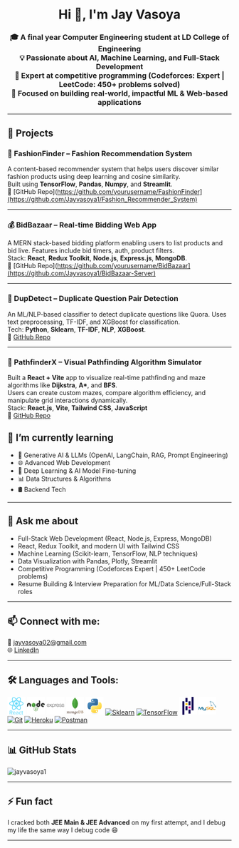 <h1 align="center">Hi 👋, I'm Jay Vasoya</h1>

<h3 align="center">🎓 A final year Computer Engineering student at LD College of Engineering <br>💡 Passionate about AI, Machine Learning, and Full-Stack Development <br>🏅 Expert at competitive programming (Codeforces: Expert | LeetCode: 450+ problems solved) <br>🚀 Focused on building real-world, impactful ML & Web-based applications</h3>

---

## 🚀 Projects

### 👗 FashionFinder – Fashion Recommendation System  
A content-based recommender system that helps users discover similar fashion products using deep learning and cosine similarity.  
Built using **TensorFlow**, **Pandas**, **Numpy**, and **Streamlit**.  
🔗 [GitHub Repo](https://github.com/yourusername/FashionFinder](https://github.com/Jayvasoya1/Fashion_Recommender_System)

---

### 💰 BidBazaar – Real-time Bidding Web App  
A MERN stack-based bidding platform enabling users to list products and bid live. Features include bid timers, auth, product filters.  
Stack: **React**, **Redux Toolkit**, **Node.js**, **Express.js**, **MongoDB**.  
🔗 [GitHub Repo](https://github.com/yourusername/BidBazaar](https://github.com/Jayvasoya1/BidBazaar-Server)

---

### 🧠 DupDetect – Duplicate Question Pair Detection  
An ML/NLP-based classifier to detect duplicate questions like Quora. Uses text preprocessing, TF-IDF, and XGBoost for classification.  
Tech: **Python**, **Sklearn**, **TF-IDF**, **NLP**, **XGBoost**.  
🔗 [GitHub Repo](https://github.com/Jayvasoya1/Remove_Questions_Pair)

---

### 🧭 PathfinderX – Visual Pathfinding Algorithm Simulator  
Built a **React + Vite** app to visualize real-time pathfinding and maze algorithms like **Dijkstra**, **A\***, and **BFS**.  
Users can create custom mazes, compare algorithm efficiency, and manipulate grid interactions dynamically.  
Stack: **React.js**, **Vite**, **Tailwind CSS**, **JavaScript**  
🔗 [GitHub Repo](https://github.com/Jayvasoya1/PathfinderX)


## 🌱 I’m currently learning

- 🤖 Generative AI & LLMs (OpenAI, LangChain, RAG, Prompt Engineering)
- 🌐 Advanced Web Development 
- 🧠 Deep Learning & AI Model Fine-tuning 
- 📊 Data Structures & Algorithms 
- 🛢️ Backend Tech 

---

## 💬 Ask me about

- Full-Stack Web Development (React, Node.js, Express, MongoDB)
- React, Redux Toolkit, and modern UI with Tailwind CSS
- Machine Learning (Scikit-learn, TensorFlow, NLP techniques)
- Data Visualization with Pandas, Plotly, Streamlit
- Competitive Programming (Codeforces Expert | 450+ LeetCode problems)
- Resume Building & Interview Preparation for ML/Data Science/Full-Stack roles

---

## 📫 Connect with me:

📧 jayvasoya02@gmail.com  
🌐 [LinkedIn](https://www.linkedin.com/in/jay-vasoya-a62400247/)  

---

## 🛠️ Languages and Tools:

<p align="left"> 
<a href="https://reactjs.org/" target="_blank"><img src="https://raw.githubusercontent.com/devicons/devicon/master/icons/react/react-original-wordmark.svg" alt="React" width="40" height="40"/></a>
<a href="https://nodejs.org" target="_blank"><img src="https://raw.githubusercontent.com/devicons/devicon/master/icons/nodejs/nodejs-original-wordmark.svg" alt="Node.js" width="40" height="40"/></a>
<a href="https://expressjs.com" target="_blank"><img src="https://raw.githubusercontent.com/devicons/devicon/master/icons/express/express-original-wordmark.svg" alt="Express" width="40" height="40"/></a>
<a href="https://www.mongodb.com/" target="_blank"><img src="https://raw.githubusercontent.com/devicons/devicon/master/icons/mongodb/mongodb-original-wordmark.svg" alt="MongoDB" width="40" height="40"/></a>
<a href="https://www.python.org" target="_blank"><img src="https://raw.githubusercontent.com/devicons/devicon/master/icons/python/python-original.svg" alt="Python" width="40" height="40"/></a>
<a href="https://scikit-learn.org/" target="_blank"><img src="https://upload.wikimedia.org/wikipedia/commons/0/05/Scikit_learn_logo_small.svg" alt="Sklearn" width="40" height="40"/></a>
<a href="https://www.tensorflow.org/" target="_blank"><img src="https://www.vectorlogo.zone/logos/tensorflow/tensorflow-icon.svg" alt="TensorFlow" width="40" height="40"/></a>
<a href="https://pandas.pydata.org/" target="_blank"><img src="https://raw.githubusercontent.com/devicons/devicon/2ae2a900d2f041da66e950e4d48052658d850630/icons/pandas/pandas-original.svg" alt="Pandas" width="40" height="40"/></a>
<a href="https://www.mysql.com/" target="_blank"><img src="https://raw.githubusercontent.com/devicons/devicon/master/icons/mysql/mysql-original-wordmark.svg" alt="MySQL" width="40" height="40"/></a>
<a href="https://git-scm.com/" target="_blank"><img src="https://www.vectorlogo.zone/logos/git-scm/git-scm-icon.svg" alt="Git" width="40" height="40"/></a>
<a href="https://heroku.com" target="_blank"><img src="https://www.vectorlogo.zone/logos/heroku/heroku-icon.svg" alt="Heroku" width="40" height="40"/></a>
<a href="https://postman.com" target="_blank"><img src="https://www.vectorlogo.zone/logos/getpostman/getpostman-icon.svg" alt="Postman" width="40" height="40"/></a>
</p>

---

## 📊 GitHub Stats

<p><img align="center" src="https://github-readme-stats.vercel.app/api/top-langs?username=jayvasoya1&show_icons=true&locale=en&layout=compact" alt="jayvasoya1" /></p>

---

## ⚡ Fun fact

I cracked both **JEE Main & JEE Advanced** on my first attempt, and I debug my life the same way I debug code 😄

---
